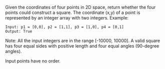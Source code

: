 Given the coordinates of four points in 2D space, return whether the four points could construct a square.
The coordinate (x,y) of a point is represented by an integer array with two integers.
Example:
```
Input: p1 = [0,0], p2 = [1,1], p3 = [1,0], p4 = [0,1]
Output: True
```
Note:
All the input integers are in the range [-10000, 10000].
A valid square has four equal sides with positive length and four equal angles (90-degree angles).

Input points have no order.